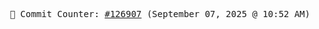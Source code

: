 <p align="center">
    <samp>
        📮 Commit Counter: <a href="https://github.com/Javascript-void0/Javascript-void0/commits/main">#126907</a> (September 07, 2025 @ 10:52 AM)
    </samp>
</p>
